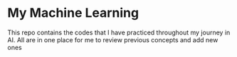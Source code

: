 # My Machine Learning

This repo contains the codes that I have practiced throughout my journey in AI. All are in one place for me to review previous concepts and add new ones
